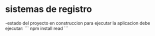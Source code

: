 <h1> sistemas de registro </h1>
-estado del proyecto en construccion
 para ejecutar la aplicacion debe ejecutar:
 ```
 npm install read
 ```
